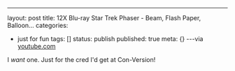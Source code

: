 ---
layout: post
title: 12X Blu-ray Star Trek Phaser - Beam, Flash Paper, Balloon...
categories: 
- just for fun
tags: []
status: publish
published: true
meta: {}
---via 
[youtube.com](http://www.youtube.com/watch?v=Y_3rB7uyEMc&feature=player_embedded)
    
I *want* one.  Just for the cred I'd get at Con-Version!
